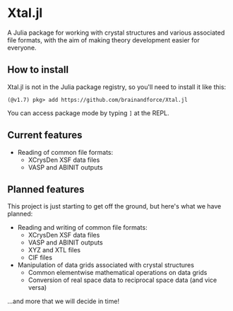 # Xtal.jl

A Julia package for working with crystal structures and various associated file formats, with the
aim of making theory development easier for everyone.

## How to install

Xtal.jl is not in the Julia package registry, so you'll need to install it like this:

```julia-repl
(@v1.7) pkg> add https://github.com/brainandforce/Xtal.jl 
```

You can access package mode by typing `]` at the REPL.

## Current features

* Reading of common file formats:
     + XCrysDen XSF data files
     + VASP and ABINIT outputs

## Planned features

This project is just starting to get off the ground, but here's what we have planned:

 * Reading and writing of common file formats:
     + XCrysDen XSF data files
     + VASP and ABINIT outputs
     + XYZ and XTL files
     + CIF files
 * Manipulation of data grids associated with crystal structures
     + Common elementwise mathematical operations on data grids
     + Conversion of real space data to reciprocal space data (and vice versa)
     
...and more that we will decide in time!